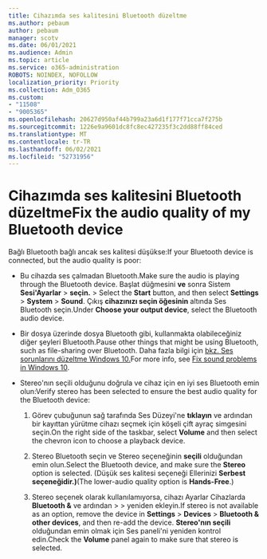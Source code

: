 ```yaml
---
title: Cihazımda ses kalitesini Bluetooth düzeltme
ms.author: pebaum
author: pebaum
manager: scotv
ms.date: 06/01/2021
ms.audience: Admin
ms.topic: article
ms.service: o365-administration
ROBOTS: NOINDEX, NOFOLLOW
localization_priority: Priority
ms.collection: Adm_O365
ms.custom:
- "11508"
- "9005365"
ms.openlocfilehash: 20627d950af44b799a23a6d1f177f71cca7f275b
ms.sourcegitcommit: 1226e9a9601dc8fc8ec427235f3c2dd88ff84ced
ms.translationtype: MT
ms.contentlocale: tr-TR
ms.lasthandoff: 06/02/2021
ms.locfileid: "52731956"
---
```

# <a name="fix-the-audio-quality-of-my-bluetooth-device"></a><span data-ttu-id="b95c5-102">Cihazımda ses kalitesini Bluetooth düzeltme</span><span class="sxs-lookup"><span data-stu-id="b95c5-102">Fix the audio quality of my Bluetooth device</span></span>

<span data-ttu-id="b95c5-103">Bağlı Bluetooth bağlı ancak ses kalitesi düşükse:</span><span class="sxs-lookup"><span data-stu-id="b95c5-103">If your Bluetooth device is connected, but the audio quality is poor:</span></span>

- <span data-ttu-id="b95c5-104">Bu cihazda ses çalmadan Bluetooth.</span><span class="sxs-lookup"><span data-stu-id="b95c5-104">Make sure the audio is playing through the Bluetooth device.</span></span> <span data-ttu-id="b95c5-105">Başlat düğmesini **ve** sonra Sistem **Sesi'Ayarlar**  >  **seçin.**  >  </span><span class="sxs-lookup"><span data-stu-id="b95c5-105">Select the **Start** button, and then select **Settings** > **System** > **Sound**.</span></span> <span data-ttu-id="b95c5-106">Çıkış **cihazınızı seçin öğesinin** altında Ses Bluetooth seçin.</span><span class="sxs-lookup"><span data-stu-id="b95c5-106">Under **Choose your output device**, select the Bluetooth audio device.</span></span>

- <span data-ttu-id="b95c5-107">Bir dosya üzerinde dosya Bluetooth gibi, kullanmakta olabileceğiniz diğer şeyleri Bluetooth.</span><span class="sxs-lookup"><span data-stu-id="b95c5-107">Pause other things that might be using Bluetooth, such as file-sharing over Bluetooth.</span></span> <span data-ttu-id="b95c5-108">Daha fazla bilgi için [bkz. Ses sorunlarını düzeltme Windows 10.](https://support.microsoft.com/en-us/help/4026994)</span><span class="sxs-lookup"><span data-stu-id="b95c5-108">For more info, see [Fix sound problems in Windows 10](https://support.microsoft.com/en-us/help/4026994).</span></span>

- <span data-ttu-id="b95c5-109">Stereo'nın seçili olduğunu doğrula ve cihaz için en iyi ses Bluetooth emin olun:</span><span class="sxs-lookup"><span data-stu-id="b95c5-109">Verify stereo has been selected to ensure the best audio quality for the Bluetooth device:</span></span>
    1. <span data-ttu-id="b95c5-110">Görev çubuğunun sağ tarafında Ses Düzeyi'ne **tıklayın** ve ardından bir kayıttan yürütme cihazı seçmek için köşeli çift ayraç simgesini seçin.</span><span class="sxs-lookup"><span data-stu-id="b95c5-110">On the right side of the taskbar, select **Volume** and then select the chevron icon to choose a playback device.</span></span>

    1. <span data-ttu-id="b95c5-111">Stereo Bluetooth seçin ve Stereo seçeneğinin **seçili** olduğundan emin olun.</span><span class="sxs-lookup"><span data-stu-id="b95c5-111">Select the Bluetooth device, and make sure the **Stereo** option is selected.</span></span> <span data-ttu-id="b95c5-112">(Düşük ses kalitesi seçeneği Ellerinizi **Serbest seçeneğidir.)**</span><span class="sxs-lookup"><span data-stu-id="b95c5-112">(The lower-audio quality option is **Hands-Free**.)</span></span>

    1. <span data-ttu-id="b95c5-113">Stereo seçenek olarak kullanılamıyorsa, cihazı Ayarlar Cihazlarda **Bluetooth &** ve ardından  >    >  yeniden ekleyin.</span><span class="sxs-lookup"><span data-stu-id="b95c5-113">If stereo is not available as an option, remove the device in **Settings** > **Devices** > **Bluetooth & other devices**, and then re-add the device.</span></span> <span data-ttu-id="b95c5-114">**Stereo'nın seçili** olduğundan emin olmak için Ses paneli'ni yeniden kontrol edin.</span><span class="sxs-lookup"><span data-stu-id="b95c5-114">Check the **Volume** panel again to make sure that stereo is selected.</span></span>

